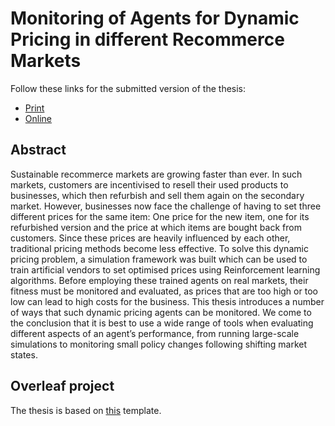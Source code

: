 # Monitoring of Agents for Dynamic Pricing in different Recommerce Markets

Follow these links for the submitted version of the thesis:
- [Print](https://github.com/NikkelM/bachelor-thesis/releases/tag/UserBuild_2022.06.27_16-57)
- [Online](https://github.com/NikkelM/bachelor-thesis/releases/tag/UserBuild_2022.07.04_12-39)

## Abstract

Sustainable recommerce markets are growing faster than ever. In such markets, customers are incentivised to resell their used products to businesses, which then refurbish and sell them again on the secondary market. However, businesses now face the challenge of having to set three different prices for the same item: One price for the new item, one for its refurbished version and the price at which items are bought back from customers. Since these prices are heavily influenced by each other, traditional pricing methods become less effective. To solve this dynamic pricing problem, a simulation framework was built which can be used to train artificial vendors to set optimised prices using Reinforcement learning algorithms. Before employing these trained agents on real markets, their fitness must be monitored and evaluated, as prices that are too high or too low can lead to high costs for the business. This thesis introduces a number of ways that such dynamic pricing agents can be monitored. We come to the conclusion that it is best to use a wide range of tools when evaluating different aspects of an agent’s performance, from running large-scale simulations to monitoring small policy changes following shifting market states.

## Overleaf project

The thesis is based on [this](https://www.overleaf.com/latex/templates/hpi-bachelor-and-master-thesis-template/tfnkxhwbrzpy) template.
